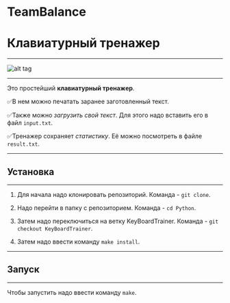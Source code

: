 # TeamBalance

# Клавиатурный тренажер
____

![alt tag](https://github.com/Xom9KP/Python/raw/KeyBoardTrainer/Examples "Пример")
____
Это простейший **клавиатурный тренажер**.

:white_check_mark:В нем можно печатать заранее заготовленный текст.

:white_check_mark:Также можно _загрузить свой текст_. Для этого надо вставить его в файл `input.txt`.

:white_check_mark:Тренажер сохраняет _статистику_. Её можно посмотреть в файле `result.txt`.

____
## Установка
____

1. Для начала надо клонировать репозиторий. Команда - `git clone`.

2. Надо перейти в папку с репозиторием. Команда - `cd Python`.

3. Затем надо переключиться на ветку KeyBoardTrainer. Команда - `git checkout KeyBoardTrainer`.

4. Затем надо ввести команду `make install`.

____
## Запуск
____

Чтобы запустить надо ввести команду `make`.
